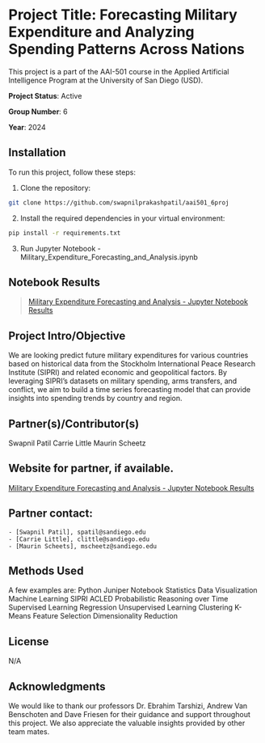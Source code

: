 # Project Title: Forecasting Military Expenditure and Analyzing Spending Patterns Across Nations

This project is a part of the AAI-501 course in the Applied Artificial Intelligence Program at the University of San Diego (USD). 

**Project Status**: Active

**Group Number**: 6

**Year**: 2024

## Installation

To run this project, follow these steps:

1. Clone the repository:

```bash
git clone https://github.com/swapnilprakashpatil/aai501_6proj
```

2. Install the required dependencies in your virtual environment:

```bash
pip install -r requirements.txt
```

3. Run Jupyter Notebook - Military_Expenditure_Forecasting_and_Analysis.ipynb

## Notebook Results
> [Military Expenditure Forecasting and Analysis - Jupyter Notebook Results](https://swapnilprakashpatil.github.io/aai501_6proj/Military_Expenditure_Forecasting_and_Analysis.html)

## Project Intro/Objective
We are looking predict future military expenditures for various countries based on historical data from the Stockholm International Peace Research Institute (SIPRI) and related economic and geopolitical factors. By leveraging SIPRI’s datasets on military spending, arms transfers, and conflict, we aim to build a time series forecasting model that can provide insights into spending trends by country and region. 

## Partner(s)/Contributor(s)  
Swapnil Patil
Carrie Little
Maurin Scheetz

## Website for partner, if available. 
[Military Expenditure Forecasting and Analysis - Jupyter Notebook Results](https://swapnilprakashpatil.github.io/aai501_6proj/Military_Expenditure_Forecasting_and_Analysis.html)

## Partner contact: 
    - [Swapnil Patil], spatil@sandiego.edu
    - [Carrie Little], clittle@sandiego.edu
    - [Maurin Scheets], mscheetz@sandiego.edu


## Methods Used        
A few examples are:
Python
Juniper Notebook
Statistics
Data Visualization
Machine Learning
SIPRI
ACLED
Probabilistic Reasoning over Time 
Supervised Learning
Regression
Unsupervised Learning 
Clustering
K-Means
Feature Selection
Dimensionality Reduction 

## License
N/A

## Acknowledgments
We would like to thank our professors Dr. Ebrahim Tarshizi, Andrew Van Benschoten and Dave Friesen for their guidance and support throughout this project. We also appreciate the valuable insights provided by other team mates. 
